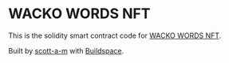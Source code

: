# WACKO WORDS NFT

This is the solidity smart contract code for [WACKO WORDS NFT](https://wackowordsnft.netlify.app/).

Built by [scott-a-m](https://github.com/scott-a-m/) with [Buildspace](https://buildspace.so/).
